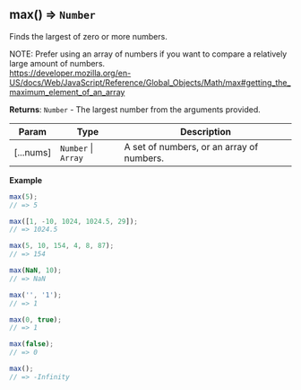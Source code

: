 <a name="max"></a>

## max() ⇒ <code>Number</code>
Finds the largest of zero or more numbers.

NOTE: Prefer using an array of numbers if you want to compare a relatively large amount of numbers.  
https://developer.mozilla.org/en-US/docs/Web/JavaScript/Reference/Global_Objects/Math/max#getting_the_maximum_element_of_an_array

**Returns**: <code>Number</code> - The largest number from the arguments provided.  

| Param | Type | Description |
| --- | --- | --- |
| [...nums] | <code>Number</code> \| <code>Array</code> | A set of numbers, or an array of numbers. |

**Example**  
```js
max(5);
// => 5

max([1, -10, 1024, 1024.5, 29]);
// => 1024.5

max(5, 10, 154, 4, 8, 87);
// => 154

max(NaN, 10);
// => NaN

max('', '1');
// => 1

max(0, true);
// => 1

max(false);
// => 0

max();
// => -Infinity
```
